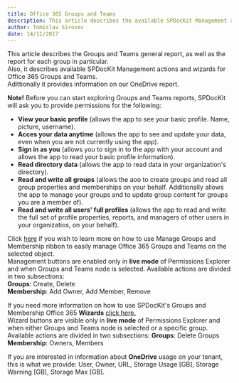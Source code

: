 ```yaml
---
title: Office 365 Groups and Teams  
description: This article describes the available SPDocKit Management actions and wizards for Office 365 Groups and Teams.
author: Tomislav Sirovec
date: 14/11/2017
---
```


This article describes the Groups and Teams general report, as well as the report for each group in particular.  
Also, it describes available SPDocKit Management actions and wizards for Office 365 Groups and Teams.  
Adittionally it provides information on our OneDrive report.

__Note!__ Before you can start exploring Groups and Teams reports, SPDocKit will ask you to provide permissions for the following:  
- __View your basic profile__ (allows the app to see your basic profile.     Name, picture, username).
- __Acces your data anytime__ (allows the app to see and update your data, even when you are not currently using the app).
- __Sign in as you__ (allows you to sign in to the app with your account and allows the app to read your basic profile information).
- __Read directory data__ (allows the app to read data in your organization's directory).
- __Read and write all groups__ (allows the aoo to create groups and read all group properties and memberships on your behalf. Additionally allows the app to manage your groups and to update group content for groups you are a member of).
- __Read and write all users' full profiles__ (allows the app to read and write the full set of profile properties, reports, and managers of other users in your organizatios, on your behalf).

Click [here](#internal/spdockit-spo/office-365-groups-teams/office-365-management-actions) if you wish to learn more on how to use Manage Groups and Membership ribbon to easily manage Office 365 Groups and Teams on the selected object.  
Management buttons are enabled only in __live mode__ of Permissions Explorer and when Groups and Teams node is selected. Available actions are divided in two subsections:  
__Groups__: Create, Delete  
__Membership__: Add Owner, Add Member, Remove

If you need more information on how to use SPDocKit's Groups and Membership Office 365 __Wizards__ [click here.](#internal/spdockit-spo/office-365-groups-teams/office-365-management-wizard)  
Wizard buttons are visible only in __live mode__ of Permissions Explorer and when either Groups and Teams node is selected or a specific group. Available actions are divided in two subsections:
__Groups__: Delete Groups
__Membership__: Owners, Members  


If you are interested in information about __OneDrive__ usage on your tenant, this is what we provide: User, Owner, URL, Storage Usage [GB], Storage Warning [GB], Storage Max [GB].